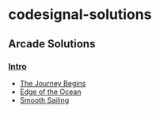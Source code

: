 # codesignal-solutions

## Arcade Solutions

### [Intro](https://github.com/angela0202/codesignal-solutions/tree/master/Arcade/Intro)
+ [The Journey Begins](https://github.com/angela0202/codesignal-solutions/tree/master/Arcade/Intro/The%20Journey%20Begins)
+ [Edge of the Ocean](https://github.com/angela0202/codesignal-solutions/tree/master/Arcade/Intro/Edge%20of%20the%20Ocean)
+ [Smooth Sailing](https://github.com/angela0202/codesignal-solutions/tree/master/Arcade/Intro/Smooth%20Sailing)

